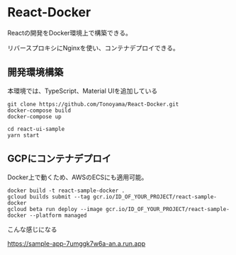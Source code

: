 # React-Docker
Reactの開発をDocker環境上で構築できる。

リバースプロキシにNginxを使い、コンテナデプロイできる。

## 開発環境構築
本環境では、TypeScript、Material UIを追加している

```
git clone https://github.com/Tonoyama/React-Docker.git
docker-compose build
docker-compose up
```

```
cd react-ui-sample
yarn start
```

## GCPにコンテナデプロイ

Docker上で動くため、AWSのECSにも適用可能。

```
docker build -t react-sample-docker .
gcloud builds submit --tag gcr.io/ID_OF_YOUR_PROJECT/react-sample-docker
gcloud beta run deploy --image gcr.io/ID_OF_YOUR_PROJECT/react-sample-docker --platform managed
```
こんな感じになる

https://sample-app-7umggk7w6a-an.a.run.app
